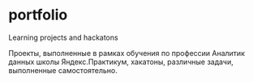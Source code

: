 # portfolio
Learning projects and hackatons

Проекты, выполненные в рамках обучения по професcии Аналитик данных школы Яндекс.Практикум, хакатоны, различные задачи, выполненные самостоятельно.
